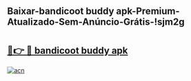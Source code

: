 
## Baixar-bandicoot buddy apk-Premium-Atualizado-Sem-Anúncio-Grátis-!sjm2g

# <h2><a href="https://andorid.site?title=bandicoot_buddy_apk&ref=27">🔗👉 🔴 bandicoot buddy apk</a></h2>

[![acn](https://github.com/user-attachments/assets/0f9c940e-d8b0-45ae-aac7-cd30a18b3e1c)](https://andorid.site?title=bandicoot_buddy_apk&ref=27)

